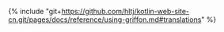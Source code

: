 {% include "git+https://github.com/hltj/kotlin-web-site-cn.git/pages/docs/reference/using-griffon.md#translations" %}
